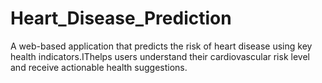 # Heart_Disease_Prediction
A web-based application that predicts the risk of heart disease using key health indicators.IThelps users understand their cardiovascular risk level and receive actionable health suggestions.
